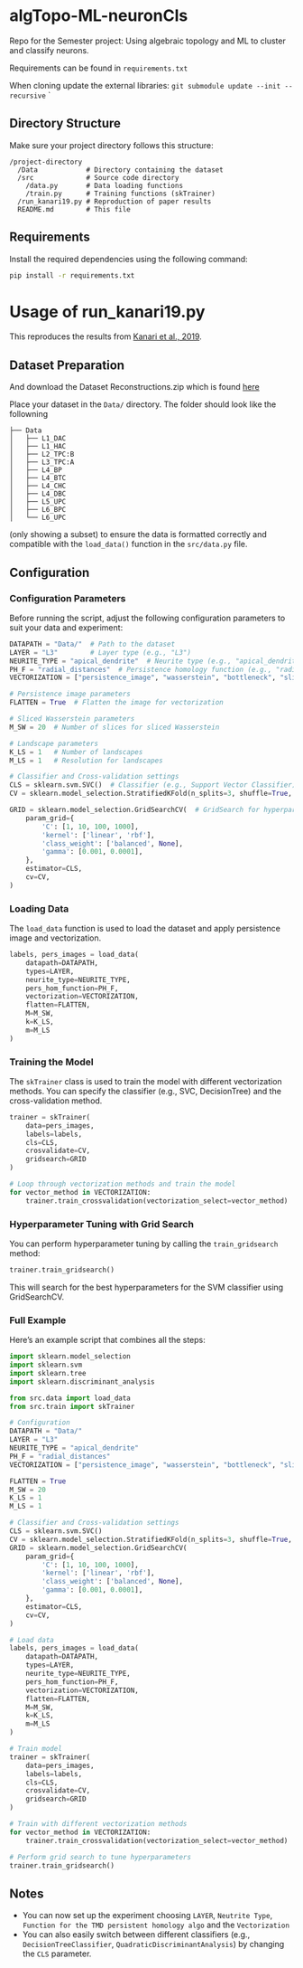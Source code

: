# algTopo-ML-neuronCls

Repo for the Semester project: Using algebraic topology and ML to cluster and classify neurons. 


Requirements can be found in `requirements.txt`

When cloning update the external libraries:
`git submodule update --init --recursive`
`

## Directory Structure

Make sure your project directory follows this structure:

```
/project-directory
  /Data            # Directory containing the dataset
  /src             # Source code directory
    /data.py       # Data loading functions
    /train.py      # Training functions (skTrainer)
  /run_kanari19.py # Reproduction of paper results
  README.md        # This file
```

## Requirements

Install the required dependencies using the following command:

```bash
pip install -r requirements.txt
```

# Usage of run_kanari19.py
This reproduces the results from [Kanari et al., 2019](https://academic.oup.com/cercor/article/29/4/1719/5304727).


## Dataset Preparation
And download the Dataset Reconstructions.zip which is found [here](https://zenodo.org/record/5909613#.YygtAmxBw5k)

Place your dataset in the `Data/` directory. The folder should look like the followning
```
├── Data
│   ├── L1_DAC
│   ├── L1_HAC
│   ├── L2_TPC:B
│   ├── L3_TPC:A
│   ├── L4_BP
│   ├── L4_BTC
│   ├── L4_CHC
│   ├── L4_DBC
│   ├── L5_UPC
│   ├── L6_BPC
│   └── L6_UPC
```
(only showing a subset)
to ensure the data is formatted correctly and compatible with the `load_data()` function in the `src/data.py` file.

## Configuration

### Configuration Parameters
Before running the script, adjust the following configuration parameters to suit your data and experiment:

```python
DATAPATH = "Data/"  # Path to the dataset
LAYER = "L3"        # Layer type (e.g., "L3")
NEURITE_TYPE = "apical_dendrite"  # Neurite type (e.g., "apical_dendrite")
PH_F = "radial_distances"  # Persistence homology function (e.g., "radial_distances")
VECTORIZATION = ["persistence_image", "wasserstein", "bottleneck", "sliced_wasserstein", "landscape"]  # List of vectorization methods

# Persistence image parameters
FLATTEN = True  # Flatten the image for vectorization

# Sliced Wasserstein parameters
M_SW = 20  # Number of slices for sliced Wasserstein

# Landscape parameters
K_LS = 1   # Number of landscapes
M_LS = 1   # Resolution for landscapes

# Classifier and Cross-validation settings
CLS = sklearn.svm.SVC()  # Classifier (e.g., Support Vector Classifier)
CV = sklearn.model_selection.StratifiedKFold(n_splits=3, shuffle=True, random_state=42)  # Cross-validation settings

GRID = sklearn.model_selection.GridSearchCV(  # GridSearch for hyperparameter tuning
    param_grid={
        'C': [1, 10, 100, 1000],
        'kernel': ['linear', 'rbf'],
        'class_weight': ['balanced', None],
        'gamma': [0.001, 0.0001],
    },
    estimator=CLS,
    cv=CV,
)
```

### Loading Data

The `load_data` function is used to load the dataset and apply persistence image and vectorization.

```python
labels, pers_images = load_data(
    datapath=DATAPATH,
    types=LAYER,
    neurite_type=NEURITE_TYPE,
    pers_hom_function=PH_F,
    vectorization=VECTORIZATION,
    flatten=FLATTEN,
    M=M_SW,
    k=K_LS,
    m=M_LS
)
```

### Training the Model

The `skTrainer` class is used to train the model with different vectorization methods. You can specify the classifier (e.g., SVC, DecisionTree) and the cross-validation method.

```python
trainer = skTrainer(
    data=pers_images,
    labels=labels,
    cls=CLS,
    crosvalidate=CV,
    gridsearch=GRID
)

# Loop through vectorization methods and train the model
for vector_method in VECTORIZATION:
    trainer.train_crossvalidation(vectorization_select=vector_method)
```

### Hyperparameter Tuning with Grid Search

You can perform hyperparameter tuning by calling the `train_gridsearch` method:

```python
trainer.train_gridsearch()
```

This will search for the best hyperparameters for the SVM classifier using GridSearchCV.

### Full Example

Here’s an example script that combines all the steps:

```python
import sklearn.model_selection
import sklearn.svm
import sklearn.tree
import sklearn.discriminant_analysis

from src.data import load_data
from src.train import skTrainer

# Configuration
DATAPATH = "Data/"
LAYER = "L3"
NEURITE_TYPE = "apical_dendrite"
PH_F = "radial_distances"
VECTORIZATION = ["persistence_image", "wasserstein", "bottleneck", "sliced_wasserstein", "landscape"]

FLATTEN = True
M_SW = 20
K_LS = 1
M_LS = 1

# Classifier and Cross-validation settings
CLS = sklearn.svm.SVC()
CV = sklearn.model_selection.StratifiedKFold(n_splits=3, shuffle=True, random_state=42)
GRID = sklearn.model_selection.GridSearchCV(
    param_grid={
        'C': [1, 10, 100, 1000],
        'kernel': ['linear', 'rbf'],
        'class_weight': ['balanced', None],
        'gamma': [0.001, 0.0001],
    },
    estimator=CLS,
    cv=CV,
)

# Load data
labels, pers_images = load_data(
    datapath=DATAPATH,
    types=LAYER,
    neurite_type=NEURITE_TYPE,
    pers_hom_function=PH_F,
    vectorization=VECTORIZATION,
    flatten=FLATTEN,
    M=M_SW,
    k=K_LS,
    m=M_LS
)

# Train model
trainer = skTrainer(
    data=pers_images,
    labels=labels,
    cls=CLS,
    crosvalidate=CV,
    gridsearch=GRID
)

# Train with different vectorization methods
for vector_method in VECTORIZATION:
    trainer.train_crossvalidation(vectorization_select=vector_method)

# Perform grid search to tune hyperparameters
trainer.train_gridsearch()
```

## Notes

- You can now set up the experiment choosing `LAYER`, `Neutrite Type`, `Function for the TMD persistent homology algo`
and the `Vectorization`
- You can also easily switch between different classifiers (e.g., `DecisionTreeClassifier`, `QuadraticDiscriminantAnalysis`) by changing the `CLS` parameter.
```
